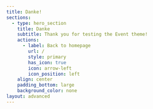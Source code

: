 ```yaml
---
title: Danke!
sections:
  - type: hero_section
    title: Danke
    subtitle: Thank you for testing the Event theme!
    actions:
      - label: Back to homepage
        url: /
        style: primary
        has_icon: true
        icon: arrow-left
        icon_position: left
    align: center
    padding_bottom: large
    background_color: none
layout: advanced
---
```

